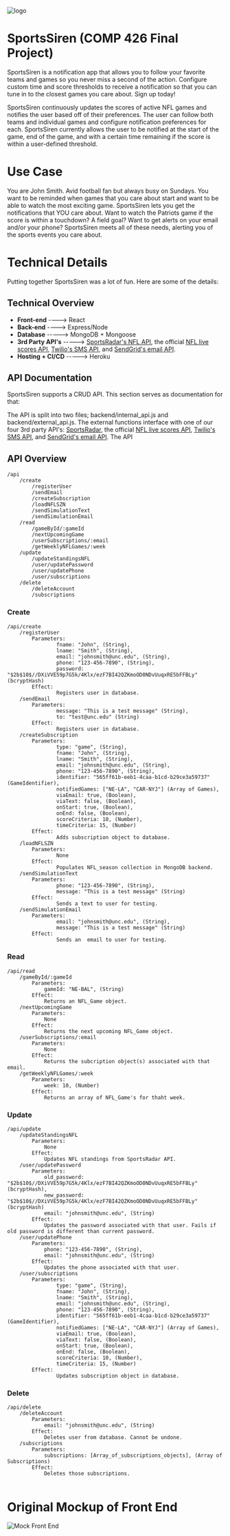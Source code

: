 ![logo](https://sports-siren.herokuapp.com/static/media/logo.a5162b21.svg)

# SportsSiren (COMP 426 Final Project)
SportsSiren is a notification app that allows you to follow your favorite teams and games so you never miss a second of the action. Configure custom time and score thresholds to receive a notification so that you can tune in to the closest games you care about. Sign up today!

SportsSiren continuously updates the scores of active NFL games and notifies the user based off of their preferences. The user can follow both teams and individual games and configure notification preferences for each. SportsSiren currently allows the user to be notified at the start of the game, end of the game, and with a certain time remaining if the score is within a user-defined threshold. 

# Use Case

You are John Smith. Avid football fan but always busy on Sundays. You want to be reminded when games that you care about start and want to be able to watch the most exciting game. SportsSiren lets you get the notifications that YOU care about. Want to watch the Patriots game if the score is within a touchdown? A field goal? Want to get alerts on your email and/or your phone? SportsSiren meets all of these needs, alerting you of the sports events you care about. 

# Technical Details 

Putting together SportsSiren was a lot of fun. Here are some of the details: 
## Technical Overview
- **Front-end** ----> React
- **Back-end** ----> Express/Node
- **Database** -----> MongoDB + Mongoose
- **3rd Party API's** -----> [SportsRadar's NFL API](https://developer.sportradar.com/docs/read/american_football/NFL_v5), the official [NFL live scores API](http://static.nfl.com/liveupdate/scores/scores.json), [Twilio's SMS API](https://www.twilio.com/docs/sms/api), and [SendGrid's email API](https://sendgrid.com/docs/API_Reference/Web_API_v3/Mail/index.html).
- **Hosting + CI/CD** -----> Heroku
## API Documentation
SportsSiren supports a CRUD API. This section serves as documentation for that: 

The API is split into two files; backend/internal_api.js and backend/external_api.js. The external functions interface with one of our four 3rd party API's: [SportsRadar](https://developer.sportradar.com/docs/read/american_football/NFL_v5), the official [NFL live scores API](http://static.nfl.com/liveupdate/scores/scores.json), [Twilio's SMS API](https://www.twilio.com/docs/sms/api), and [SendGrid's email API](https://sendgrid.com/docs/API_Reference/Web_API_v3/Mail/index.html). The API 


## API Overview
```
/api
    /create
        /registerUser
        /sendEmail
        /createSubscription
        /loadNFLSZN
        /sendSimulationText
        /sendSimulationEmail
    /read
        /gameById/:gameId
        /nextUpcomingGame
        /userSubscriptions/:email
        /getWeeklyNFLGames/:week
    /update 
        /updateStandingsNFL
        /user/updatePassword
        /user/updatePhone
        /user/subscriptions
    /delete 
        /deleteAccount
        /subscriptions
```
### Create
```
/api/create
    /registerUser
        Parameters: 
                fname: "John", (String), 
                lname: "Smith", (String),
                email: "johnsmith@unc.edu", (String), 
                phone: "123-456-7890", (String),
                password: "$2b$10$//DXiVVE59p7G5k/4Klx/ezF7BI42QZKmoOD0NDvUuqxRE5bFFBLy" (bcryptHash)
        Effect: 
                Registers user in database. 
    /sendEmail
        Parameters: 
                message: "This is a test message" (String), 
                to: "test@unc.edu" (String)
        Effect: 
                Registers user in database. 
    /createSubscription
        Parameters: 
                type: "game", (String),
                fname: "John", (String), 
                lname: "Smith", (String),
                email: "johnsmith@unc.edu", (String), 
                phone: "123-456-7890", (String),
                identifier: "565ff61b-eeb1-4caa-b1cd-b29ce3a59737" (GameIdentifier),
                notifiedGames: ["NE-LA", "CAR-NYJ"] (Array of Games), 
                viaEmail: true, (Boolean), 
                viaText: false, (Boolean), 
                onStart: true, (Boolean), 
                onEnd: false, (Boolean), 
                scoreCriteria: 10, (Number), 
                timeCriteria: 15, (Number) 
        Effect: 
                Adds subscription object to database. 
    /loadNFLSZN
        Parameters: 
                None
        Effect: 
                Populates NFL_season collection in MongoDB backend.
    /sendSimulationText
        Parameters: 
                phone: "123-456-7890", (String),
                message: "This is a test message" (String)
        Effect: 
                Sends a text to user for testing.
    /sendSimulationEmail
        Parameters: 
                email: "johnsmith@unc.edu", (String), 
                message: "This is a test message" (String)
        Effect: 
                Sends an  email to user for testing.
```

### Read
```
/api/read
    /gameById/:gameId
        Parameters: 
            gameId: "NE-BAL", (String)
        Effect: 
            Returns an NFL_Game object. 
    /nextUpcomingGame
        Parameters: 
            None
        Effect: 
            Returns the next upcoming NFL_Game object. 
    /userSubscriptions/:email
        Parameters: 
            None
        Effect: 
            Returns the subcription object(s) associated with that email. 
    /getWeeklyNFLGames/:week
        Parameters: 
            week: 10, (Number)
        Effect: 
            Returns an array of NFL_Game's for thaht week. 
```
### Update
```
/api/update
    /updateStandingsNFL
        Parameters: 
            None
        Effect: 
            Updates NFL standings from SportsRadar API. 
    /user/updatePassword
        Parameters: 
            old_password: "$2b$10$//DXiVVE59p7G5k/4Klx/ezF7BI42QZKmoOD0NDvUuqxRE5bFFBLy" (bcryptHash),
            new_password: "$2b$10$//DXiVVE59p7G5k/4Klx/ezF7BI42QZKmoOD0NDvUuqxRE5bFFBLy" (bcryptHash)
            email: "johnsmith@unc.edu", (String) 
        Effect: 
            Updates the password associated with that user. Fails if old password is different than current password. 
    /user/updatePhone
        Parameters: 
            phone: "123-456-7890", (String),
            email: "johnsmith@unc.edu", (String) 
        Effect: 
            Updates the phone associated with that user. 
    /user/subscriptions
        Parameters: 
                type: "game", (String),
                fname: "John", (String), 
                lname: "Smith", (String),
                email: "johnsmith@unc.edu", (String), 
                phone: "123-456-7890", (String),
                identifier: "565ff61b-eeb1-4caa-b1cd-b29ce3a59737" (GameIdentifier),
                notifiedGames: ["NE-LA", "CAR-NYJ"] (Array of Games), 
                viaEmail: true, (Boolean), 
                viaText: false, (Boolean), 
                onStart: true, (Boolean), 
                onEnd: false, (Boolean), 
                scoreCriteria: 10, (Number), 
                timeCriteria: 15, (Number) 
        Effect: 
                Updates subscription object in database. 

```
### Delete
```
/api/delete
    /deleteAccount
        Parameters: 
            email: "johnsmith@unc.edu", (String)
        Effect: 
            Deletes user from database. Cannot be undone. 
    /subscriptions
        Parameters: 
            subscriptions: [Array_of_subscriptions_objects], (Array of Subscriptions)
        Effect: 
            Deletes those subscriptions. 


```



# Original Mockup of Front End 
![Mock Front End](https://raw.githubusercontent.com/AdamWinek/SportsSiren/master/sports%20siren%20mockup.jpeg)

